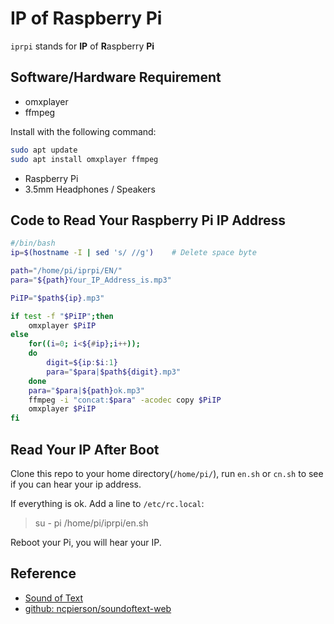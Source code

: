# IP of Raspberry Pi

`iprpi` stands for **IP** of **R**aspberry **Pi**

## Software/Hardware Requirement

 - omxplayer
 - ffmpeg

Install with the following command:

```sh
sudo apt update
sudo apt install omxplayer ffmpeg
```

 - Raspberry Pi
 - 3.5mm Headphones / Speakers


## Code to Read Your Raspberry Pi IP Address

```sh
#/bin/bash
ip=$(hostname -I | sed 's/ //g')	# Delete space byte

path="/home/pi/iprpi/EN/"
para="${path}Your_IP_Address_is.mp3"

PiIP="$path${ip}.mp3"

if test -f "$PiIP";then
	omxplayer $PiIP
else
	for((i=0; i<${#ip};i++));
	do
		digit=${ip:$i:1}
		para="$para|$path${digit}.mp3"
	done
	para="$para|${path}ok.mp3"
	ffmpeg -i "concat:$para" -acodec copy $PiIP
	omxplayer $PiIP
fi
```

## Read Your IP After Boot

Clone this repo to your home directory(`/home/pi/`), run `en.sh` or `cn.sh` to see if you can hear your ip address.

If everything is ok. Add a line to `/etc/rc.local`:

>su - pi /home/pi/iprpi/en.sh

Reboot your Pi, you will hear your IP.

## Reference

 - [Sound of Text](https://soundoftext.com/)
 - [github: ncpierson/soundoftext-web](https://github.com/ncpierson/soundoftext-web)

